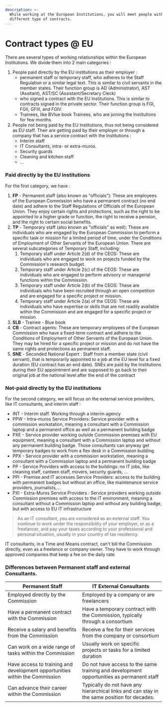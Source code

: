 ```yaml
---
description: >-
  While working at the European Institutions, you will meet people with
  different type of contracts.
---
```


# Contract types @ EU

There are several types of working relationships within the European Institutions. We divide them into 2 main categories :&#x20;

1. People paid directly by the EU institutions as their employer :&#x20;
   * permanent staff or temporary staff, who adheres to the Staff Regulation or a similar legal text. This is similar to civil servants in the member states. Their function group is AD (Administrator), AST (Assitant), AST/SC (Assistant/Secretary Cleck)
   * who signed a contract with the EU Institutions. This is similar to contracts signed in the private sector. Their function group is FGI, FGII, GFIII, and FGIV.
   * Trainees, like BVlue book Trainees, who are joining the Institutions for few months.
2. People not being paid by the EU Institutions, thus not being considered as EU staff. Their are getting paid by their employer or through a company that has a service contract with the Institutions :&#x20;
   * Interim staff
   * IT Consultants, intra- or extra-muros.
   * Security guards
   * Cleaning and kitchen staff
   * ...

### Paid directly by the EU institutions

For the first category, we have :

1. **FP** - Permanent staff (also known as "officials"): These are employees of the European Commission who have a permanent contract (no end date) and adhere to the Staff Regulations of Officials of the European Union. They enjoy certain rights and protections, such as the right to be appointed to a higher grade or function, the right to receive a pension, and the right to certain social benefits.
2. **TP** - Temporary staff (also known as "officials" as well): These are individuals who are engaged by the European Commission to perform a specific task or mission for a limited period of time, under the Conditions of Employment of Other Servants of the European Union. There are several subcategories of Temporary Staff, including:
   1. Temporary staff under Article 2(d) of the CEOS: These are individuals who are engaged to work on projects funded by the Commission's research budget.
   2. Temporary staff under Article 2(c) of the CEOS: These are individuals who are engaged to perform advisory or managerial functions within the Commission.
   3. Temporary staff under Article 2(b) of the CEOS: These are individuals who have been recruited through an open competition and are engaged for a specific project or mission.
   4. Temporary staff under Article 2(a) of the CEOS: These are individuals who have expertise or skills that are not readily available within the Commission and are engaged for a specific project or mission.
3. **SLB** - Trainee - Blue book
4. **CB** - Contract agents: These are temporary employees of the European Commission who have a fixed-term contract and adhere to the Conditions of Employment of Other Servants of the European Union. They may be hired for a specific project or mission and do not have the same rights and protections as permanent staff.
5. **SNE** - Seconded National Expert : Staff from a member state (civil servant), that is temporarily appointed to a job at the EU level for a fixed duration (EU contract has an end date). SNEs are paid by the Institutions during their EU appointment and are supposed to go back to their original job at the national level after the end of the contract

### Not-paid directly by the EU institutions

For the second category, we will focus on the external service providers, like IT consultants, and interim staff :&#x20;

* INT - Interim staff. Working through a interim agency
* PPW - Intra-muros Service Providers: Service provider with a commission workstation, meaning a consultant with a Commission laptop and a permanent office as well as a permanent building badge
* PXE - Service provider working outside Commission premises with EU equipment, meaning a consultant with a Commission laptop and without any permanent building badge. Those consultants can anyway get temporary badges to work from a flex desk in a Commission building.
* PPX - Service provider with a commission workstation, meaning a consultant with a Commission laptop and a permanent building badge
* PP - Service Providers with access to the buildings: no IT jobs, like cleaning staff, canteen staff, movers, security guards, ...&#x20;
* PPI - Premise and IT accesses Service Providers: access to the building with permanent badges but without an office, like maintenance service providers, journalists,...
* PXI - Extra-Muros Service Providers : Service providers working outside Commission premises with access to the IT environment, meaning a consultant without a Commission laptop and without any building badge, but with access to EU IT infrastructure

> As an IT consultant, you are considered as an external staff. You continue to work under the responsibility of your employer, or as a freelancer, and pay your taxes according to your professional and personal situation, usually in your country of tax residency.

IT consultants, in a Time and Means contract, can't bill the Commission directly, even as a freelance or company owner. They have to work through approved companies that keep a fee on the daily rate.



### Differences between Permanent staff and external Consultants.

| Permanent Staff                                                             | IT External Consultants                                                                     |
| --------------------------------------------------------------------------- | ------------------------------------------------------------------------------------------- |
| Employed directly by the Commission                                         | Employed by a company or are freelancers                                                    |
| Have a permanent contract with the Commission                               | Have a temporary contract with the Commission, typically through a consortium               |
| Receive a salary and benefits from the Commission                           | Receive a fee for their services from the company or consortium                             |
| Can work on a wide range of tasks within the Commission                     | Usually work on specific projects or tasks for a limited duration                           |
| Have access to training and development opportunities within the Commission | Do not have access to the same training and development opportunities as permanent staff    |
| Can advance their career within the Commission                              | Typically do not have any hierarchical links and can stay in the same position for decades. |

